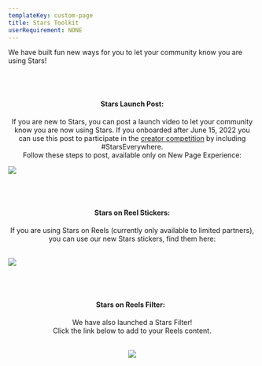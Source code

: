 ```yaml
---
templateKey: custom-page
title: Stars Toolkit
userRequirement: NONE
---
```

We have built fun new ways for you to let your community know you are using Stars!

#### **<br><br><br>**<center>**Stars Launch Post:**

<center>If you are new to Stars, you can post a launch video to let your community know you are now using Stars. If you onboarded after June 15, 2022 you can use this post to participate in the <a href="https://starsfest2022.fnvirtual.app/creator-competition" target="_blank">creator competition</a> by including #StarsEverywhere. </center>

<center>Follow these steps to post, available only on New Page Experience:</center>

![](/img/sf22-fnv-toolkit-launchpost_v3.png)

#### **<br><br><br>**<center>**Stars on Reel Stickers:**

<center>If you are using Stars on Reels (currently only available to limited partners), you can use our new Stars stickers, find them here: </center><br>

![](/img/sf22-fnv-toolkit-stickers_v2.png)

#### **<br><br><br>**<center>**Stars on Reels Filter:**  

<center>We have also launched a Stars Filter! </center>

<center>Click the link below to add to your Reels content.</center><br>

<center>

![](https://fntech.sfo2.cdn.digitaloceanspaces.com/fb_starsfest/Viewer.gif)